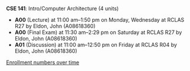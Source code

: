**CSE 141**: Intro/Computer Architecture (4 units)

- **A00** (Lecture) at 11:00 am–1:50 pm on Monday, Wednesday at RCLAS R27 by Eldon, John (A08618360)
- **A00** (Final Exam) at 11:30 am–2:29 pm on Saturday at RCLAS R27 by Eldon, John (A08618360)
- **A01** (Discussion) at 11:00 am–12:50 pm on Friday at RCLAS R04 by Eldon, John (A08618360)

[Enrollment numbers over time](./CSE141.tsv)
